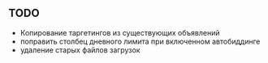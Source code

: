 ## TODO
- Копирование таргетингов из существующих объявлений 
- поправить столбец дневного лимита при включенном автобиддинге
- удаление старых файлов загрузок
